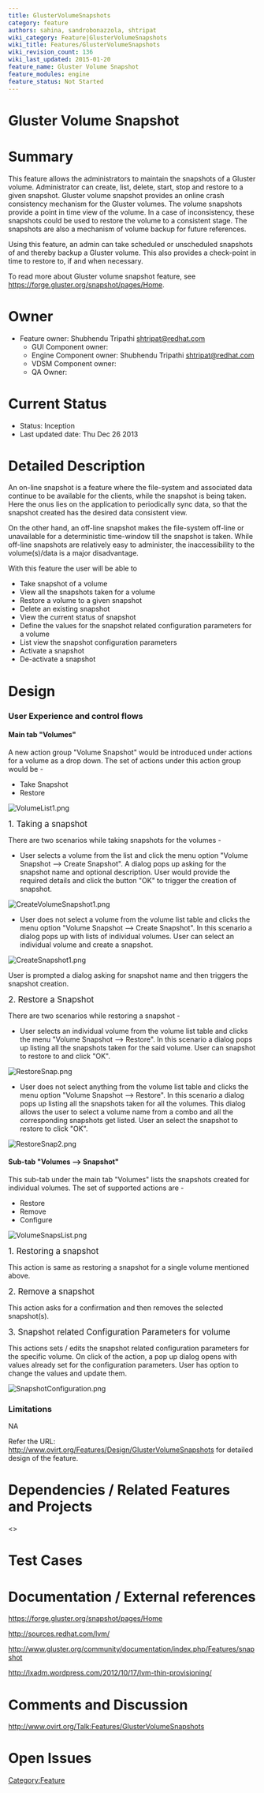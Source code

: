 ```yaml
---
title: GlusterVolumeSnapshots
category: feature
authors: sahina, sandrobonazzola, shtripat
wiki_category: Feature|GlusterVolumeSnapshots
wiki_title: Features/GlusterVolumeSnapshots
wiki_revision_count: 136
wiki_last_updated: 2015-01-20
feature_name: Gluster Volume Snapshot
feature_modules: engine
feature_status: Not Started
---
```


# Gluster Volume Snapshot

# Summary

This feature allows the administrators to maintain the snapshots of a Gluster volume. Administrator can create, list, delete, start, stop and restore to a given snapshot. Gluster volume snapshot provides an online crash consistency mechanism for the Gluster volumes. The volume snapshots provide a point in time view of the volume. In a case of inconsistency, these snapshots could be used to restore the volume to a consistent stage. The snapshots are also a mechanism of volume backup for future references.

Using this feature, an admin can take scheduled or unscheduled snapshots of and thereby backup a Gluster volume. This also provides a check-point in time to restore to, if and when necessary.

To read more about Gluster volume snapshot feature, see <https://forge.gluster.org/snapshot/pages/Home>.

# Owner

*   Feature owner: Shubhendu Tripathi <shtripat@redhat.com>
    -   GUI Component owner:
    -   Engine Component owner: Shubhendu Tripathi <shtripat@redhat.com>
    -   VDSM Component owner:
    -   QA Owner:

# Current Status

*   Status: Inception
*   Last updated date: Thu Dec 26 2013

# Detailed Description

An on-line snapshot is a feature where the file-system and associated data continue to be available for the clients, while the snapshot is being taken. Here the onus lies on the application to periodically sync data, so that the snapshot created has the desired data consistent view.

On the other hand, an off-line snapshot makes the file-system off-line or unavailable for a deterministic time-window till the snapshot is taken. While off-line snapshots are relatively easy to administer, the inaccessibility to the volume(s)/data is a major disadvantage.

With this feature the user will be able to

*   Take snapshot of a volume
*   View all the snapshots taken for a volume
*   Restore a volume to a given snapshot
*   Delete an existing snapshot
*   View the current status of snapshot
*   Define the values for the snapshot related configuration parameters for a volume
*   List view the snapshot configuration parameters
*   Activate a snapshot
*   De-activate a snapshot

# Design

### User Experience and control flows

#### Main tab "Volumes"

A new action group "Volume Snapshot" would be introduced under actions for a volume as a drop down. The set of actions under this action group would be -

*   Take Snapshot
*   Restore

![](VolumeList1.png "VolumeList1.png")

<big>1. Taking a snapshot</big>

There are two scenarios while taking snapshots for the volumes -

*   User selects a volume from the list and click the menu option "Volume Snapshot --> Create Snapshot". A dialog pops up asking for the snapshot name and optional description. User would provide the required details and click the button "OK" to trigger the creation of snapshot.

![](CreateVolumeSnapshot1.png "CreateVolumeSnapshot1.png")

*   User does not select a volume from the volume list table and clicks the menu option "Volume Snapshot --> Create Snapshot". In this scenario a dialog pops up with lists of individual volumes. User can select an individual volume and create a snapshot.

![](CreateSnapshot1.png "CreateSnapshot1.png")

User is prompted a dialog asking for snapshot name and then triggers the snapshot creation.

<big>2. Restore a Snapshot</big>

There are two scenarios while restoring a snapshot -

*   User selects an individual volume from the volume list table and clicks the menu "Volume Snapshot --> Restore". In this scenario a dialog pops up listing all the snapshots taken for the said volume. User can snapshot to restore to and click "OK".

![](RestoreSnap.png "RestoreSnap.png")

*   User does not select anything from the volume list table and clicks the menu option "Volume Snapshot --> Restore". In this scenario a dialog pops up listing all the snapshots taken for all the volumes. This dialog allows the user to select a volume name from a combo and all the corresponding snapshots get listed. User an select the snapshot to restore to click "OK".

![](RestoreSnap2.png "RestoreSnap2.png")

#### Sub-tab "Volumes --> Snapshot"

This sub-tab under the main tab "Volumes" lists the snapshots created for individual volumes. The set of supported actions are -

*   Restore
*   Remove
*   Configure

![](VolumeSnapsList.png "VolumeSnapsList.png")

<big>1. Restoring a snapshot</big>

This action is same as restoring a snapshot for a single volume mentioned above.

<big>2. Remove a snapshot</big>

This action asks for a confirmation and then removes the selected snapshot(s).

<big>3. Snapshot related Configuration Parameters for volume</big>

This actions sets / edits the snapshot related configuration parameters for the specific volume. On click of the action, a pop up dialog opens with values already set for the configuration parameters. User has option to change the values and update them.

![](SnapshotConfiguration.png "SnapshotConfiguration.png")

### Limitations

NA

Refer the URL: <http://www.ovirt.org/Features/Design/GlusterVolumeSnapshots> for detailed design of the feature.

# Dependencies / Related Features and Projects

<<Volume creation has dependencies as they could be marked for snapshot creation later>>

# Test Cases

# Documentation / External references

<https://forge.gluster.org/snapshot/pages/Home>

<http://sources.redhat.com/lvm/>

<http://www.gluster.org/community/documentation/index.php/Features/snapshot>

<http://lxadm.wordpress.com/2012/10/17/lvm-thin-provisioning/>

# Comments and Discussion

<http://www.ovirt.org/Talk:Features/GlusterVolumeSnapshots>

# Open Issues

<Category:Feature>
